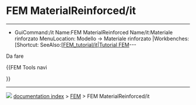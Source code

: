 # FEM MaterialReinforced/it
---
- GuiCommand:/it   Name:FEM MaterialReinforced   Name/it:Materiale rinforzato   MenuLocation: Modello → Materiale rinforzato   |Workbenches:[Shortcut:   SeeAlso:[[FEM_tutorial/it|Tutorial FEM](FEM_Workbench/it___FEM]].md)---

Da fare





{{FEM Tools navi

}}



---
![](images/Button_right.svg) [documentation index](../README.md) > [FEM](Category_FEM.md) > FEM MaterialReinforced/it
